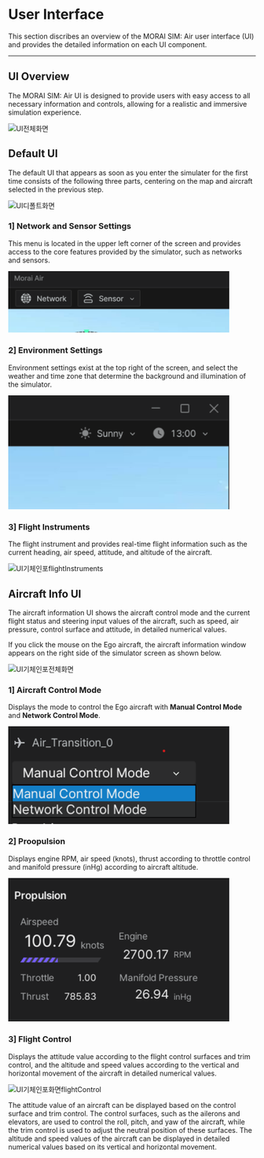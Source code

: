 # User Interface
This section discribes an overview of the MORAI SIM: Air user interface (UI) and provides the detailed information on each UI component.

---

## UI Overview

The MORAI SIM: Air UI is designed to provide users with easy access to all necessary information and controls, allowing for a realistic and immersive simulation experience. <br>

![UI전체화면]()

## Default UI
The default UI that appears as soon as you enter the simulater for the first time consists of the following three parts, centering on the map and aircraft selected in the previous step.

![UI디폴트화면]()

### 1] Network and Sensor Settings
This menu is located in the upper left corner of the screen and provides access to the core features provided by the simulator, such as networks and sensors.

<img src="../../img/ui-netsen-settings1.png" style="width: 450px; height: auto;" alt="launcher">

### 2] Environment Settings
Environment settings exist at the top right of the screen, and select the weather and time zone that determine the background and illumination of the simulator.

<img src="../../img/ui-env-settings1.png" style="width: 450px; height: auto;" alt="launcher">

### 3] Flight Instruments
The flight instrument and provides real-time flight information such as the current heading, air speed, attitude, and altitude of the aircraft.

![UI기체인포flightInstruments]()

## Aircraft Info UI
The aircraft information UI shows the aircraft control mode and the current flight status and steering input values of the aircraft, such as speed, air pressure, control surface and attitude, in detailed numerical values. <br>

If you click the mouse on the Ego aircraft, the aircraft information window appears on the right side of the simulator screen as shown below.

![UI기체인포전체화면]()

### 1] Aircraft Control Mode
Displays the mode to control the Ego aircraft with **Manual Control Mode** and **Network Control Mode**.

<img src="../../img/ui-airinfo-controlmode.png" style="width: 450px; height: auto;" alt="launcher">

### 2] Proopulsion
Displays engine RPM, air speed (knots), thrust according to throttle control and manifold pressure (inHg) according to  aircraft altitude.

<img src="../../img/ui-airinfo-propulsion.png" style="width: 450px; height: auto;" alt="launcher">

### 3] Flight Control
Displays the attitude value according to the flight control surfaces and trim control, and the altitude and speed values ​​according to the vertical and horizontal movement of the aircraft in detailed numerical values.

![UI기체인포화면flightControl ]()

The attitude value of an aircraft can be displayed based on the control surface and trim control. The control surfaces, such as the ailerons and elevators, are used to control the roll, pitch, and yaw of the aircraft, while the trim control is used to adjust the neutral position of these surfaces. The altitude and speed values of the aircraft can be displayed in detailed numerical values based on its vertical and horizontal movement. 